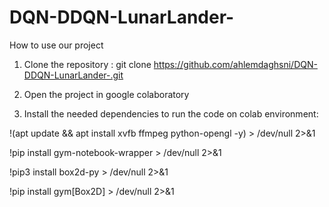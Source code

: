 # DQN-DDQN-LunarLander-
How to use our project
1. Clone the repository :
git clone https://github.com/ahlemdaghsni/DQN-DDQN-LunarLander-.git 
2. Open the project in google colaboratory
 
3. Install the needed dependencies to run the code on colab environment:

!(apt update && apt install xvfb ffmpeg python-opengl -y) > /dev/null 2>&1

!pip install gym-notebook-wrapper > /dev/null 2>&1

!pip3 install box2d-py > /dev/null 2>&1

!pip install gym[Box2D] > /dev/null 2>&1
